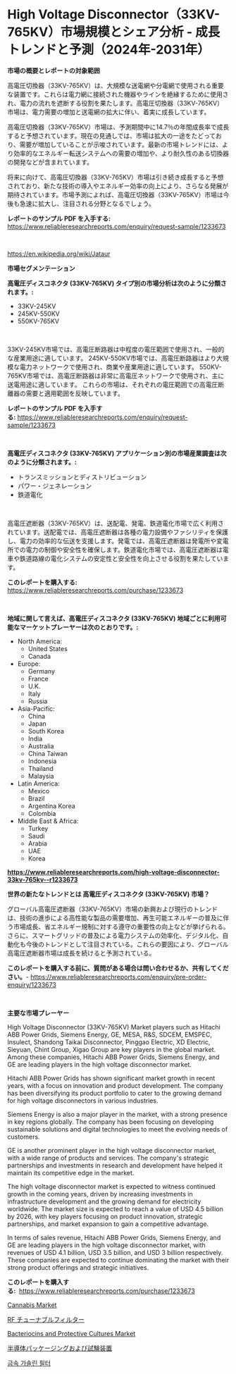 <p><h1>High Voltage Disconnector（33KV-765KV）市場規模とシェア分析 - 成長トレンドと予測（2024年-2031年）</h1></p><p><strong>市場の概要とレポートの対象範囲</strong></p>
<p><p>高電圧切換器（33KV-765KV）は、大規模な送電網や分電網で使用される重要な装置です。これらは電力網に接続された機器やラインを絶縁するために使用され、電力の流れを遮断する役割を果たします。高電圧切換器（33KV-765KV）市場は、電力需要の増加と送電網の拡大に伴い、着実に成長しています。</p><p>高電圧切換器（33KV-765KV）市場は、予測期間中に14.7％の年間成長率で成長すると予想されています。現在の見通しでは、市場は拡大の一途をたどっており、需要が増加していることが示唆されています。最新の市場トレンドには、より効率的なエネルギー転送システムへの需要の増加や、より耐久性のある切換器の開発などが含まれています。</p><p>将来に向けて、高電圧切換器（33KV-765KV）市場は引き続き成長すると予想されており、新たな技術の導入やエネルギー効率の向上により、さらなる発展が期待されています。市場予測によれば、高電圧切換器（33KV-765KV）市場は今後も急速に拡大し、注目される分野となるでしょう。</p></p>
<p><strong>レポートのサンプル PDF を入手する:</strong> <a href="https://www.reliableresearchreports.com/enquiry/request-sample/1233673">https://www.reliableresearchreports.com/enquiry/request-sample/1233673</a></p>
<p>&nbsp;</p>
<p><a href="https://en.wikipedia.org/wiki/Jataur">https://en.wikipedia.org/wiki/Jataur</a></p>
<p><strong>市場セグメンテーション</strong></p>
<p><strong>高電圧ディスコネクタ (33KV-765KV) タイプ別の市場分析は次のように分類されます。:</strong></p>
<p><ul><li>33KV-245KV</li><li>245KV-550KV</li><li>550KV-765KV</li></ul></p>
<p>&nbsp;</p>
<p><p>33KV-245KV市場では、高電圧断路器は中程度の電圧範囲で使用され、一般的な産業用途に適しています。 245KV-550KV市場では、高電圧断路器はより大規模な電力ネットワークで使用され、商業や産業用途に適しています。 550KV-765KV市場では、高電圧断路器は非常に高電圧ネットワークで使用され、主に送電用途に適しています。 これらの市場は、それぞれの電圧範囲での高電圧断離器の需要と適用範囲を反映しています。</p></p>
<p><strong>レポートのサンプル PDF を入手する:</strong>&nbsp;<a href="https://www.reliableresearchreports.com/enquiry/request-sample/1233673">https://www.reliableresearchreports.com/enquiry/request-sample/1233673</a></p>
<p>&nbsp;</p>
<p><strong> 高電圧ディスコネクタ (33KV-765KV) アプリケーション別の市場産業調査は次のように分類されます。:</strong></p>
<p><ul><li>トランスミッションとディストリビューション</li><li>パワー・ジェネレーション</li><li>鉄道電化</li></ul></p>
<p>&nbsp;</p>
<p><p>高電圧遮断器（33KV-765KV）は、送配電、発電、鉄道電化市場で広く利用されています。送配電では、高電圧遮断器は各種の電力設備やファシリティを保護し、電力の効率的な伝送を支援します。発電では、高電圧遮断器は発電所や変電所での電力の制御や安全性を確保します。鉄道電化市場では、高電圧遮断器は電車や鉄道路線の電化システムの安定性と安全性を向上させる役割を果たしています。</p></p>
<p><strong>このレポートを購入する:</strong>&nbsp; <a href="https://www.reliableresearchreports.com/purchase/1233673">https://www.reliableresearchreports.com/purchase/1233673</a></p>
<p>&nbsp;</p>
<p><strong>地域に関して言えば、高電圧ディスコネクタ (33KV-765KV) 地域ごとに利用可能なマーケットプレーヤーは次のとおりです。:</strong></p>
<p><ul>
    <li>
        North America:
        <ul>
            <li>United States</li>
            <li>Canada</li>
        </ul>
    </li>
    <li>
        Europe:
        <ul>
            <li>Germany</li>
            <li>France</li>
            <li>U.K.</li>
            <li>Italy</li>
            <li>Russia</li>
        </ul>
    </li>
    <li>
        Asia-Pacific:
        <ul>
            <li>China</li>
            <li>Japan</li>
            <li>South Korea</li>
            <li>India</li>
            <li>Australia</li>
            <li>China Taiwan</li>
            <li>Indonesia</li>
            <li>Thailand</li>
            <li>Malaysia</li>
        </ul>
    </li>
    <li>
        Latin America:
        <ul>
            <li>Mexico</li>
            <li>Brazil</li>
            <li>Argentina Korea</li>
            <li>Colombia</li>
        </ul>
    </li>
    <li>
        Middle East & Africa:
        <ul>
            <li>Turkey</li>
            <li>Saudi</li>
            <li>Arabia</li>
            <li>UAE</li>
            <li>Korea</li>
        </ul>
    </li>
    </ul></p>
<p><strong><a href="https://www.reliableresearchreports.com/high-voltage-disconnector-33kv-765kv--r1233673">https://www.reliableresearchreports.com/high-voltage-disconnector-33kv-765kv--r1233673</a></strong>&nbsp;</p>
<p><strong>世界の新たなトレンドとは 高電圧ディスコネクタ (33KV-765KV) 市場？</strong></p>
<p><p>グローバル高電圧遮断器（33KV-765KV）市場の新興および現行のトレンドは、技術の進歩による高性能な製品の需要増加、再生可能エネルギーの普及に伴う市場成長、省エネルギー規制に対する遵守の重要性の向上などが挙げられる。さらに、スマートグリッドの普及による電力システムの効率化、デジタル化、自動化も今後のトレンドとして注目されている。これらの要因により、グローバル高電圧遮断器市場は成長を続けると予測されている。</p></p>
<p><strong>このレポートを購入する前に、質問がある場合は問い合わせるか、共有してください。</strong>- <a href="https://www.reliableresearchreports.com/enquiry/pre-order-enquiry/1233673">https://www.reliableresearchreports.com/enquiry/pre-order-enquiry/1233673</a></p>
<p>&nbsp;</p>
<p><strong>主要な市場プレーヤー</strong></p>
<p><p>High Voltage Disconnector (33KV-765KV) Market players such as Hitachi ABB Power Grids, Siemens Energy, GE, MESA, R&S, SDCEM, EMSPEC, Insulect, Shandong Taikai Disconnector, Pinggao Electric, XD Electric, Sieyuan, Chint Group, Xigao Group are key players in the global market. Among these companies, Hitachi ABB Power Grids, Siemens Energy, and GE are leading players in the high voltage disconnector market.</p><p>Hitachi ABB Power Grids has shown significant market growth in recent years, with a focus on innovation and product development. The company has been diversifying its product portfolio to cater to the growing demand for high voltage disconnectors in various industries.</p><p>Siemens Energy is also a major player in the market, with a strong presence in key regions globally. The company has been focusing on developing sustainable solutions and digital technologies to meet the evolving needs of customers.</p><p>GE is another prominent player in the high voltage disconnector market, with a wide range of products and services. The company's strategic partnerships and investments in research and development have helped it maintain its competitive edge in the market.</p><p>The high voltage disconnector market is expected to witness continued growth in the coming years, driven by increasing investments in infrastructure development and the growing demand for electricity worldwide. The market size is expected to reach a value of USD 4.5 billion by 2026, with key players focusing on product innovation, strategic partnerships, and market expansion to gain a competitive advantage.</p><p>In terms of sales revenue, Hitachi ABB Power Grids, Siemens Energy, and GE are leading players in the high voltage disconnector market, with revenues of USD 4.1 billion, USD 3.5 billion, and USD 3 billion respectively. These companies are expected to continue dominating the market with their strong product offerings and strategic initiatives.</p></p>
<p><strong>このレポートを購入する:</strong>&nbsp;&nbsp;<a href="https://www.reliableresearchreports.com/purchase/1233673">https://www.reliableresearchreports.com/purchase/1233673</a></p>
<p><p><a href="https://github.com/irjbaube82/Market-Research-Report-List-1/blob/main/cannabis-market.md">Cannabis Market</a></p><p><a href="https://medium.com/@arimuller2009/rf-%E3%83%81%E3%83%A5%E3%83%BC%E3%83%8A%E3%83%96%E3%83%AB%E3%83%95%E3%82%A3%E3%83%AB%E3%82%BF%E5%B8%82%E5%A0%B4-%E5%B8%82%E5%A0%B4%E3%82%B7%E3%82%A7%E3%82%A2-%E5%B8%82%E5%A0%B4%E3%83%88%E3%83%AC%E3%83%B3%E3%83%89-%E3%81%8A%E3%82%88%E3%81%B3%E5%B0%86%E6%9D%A5%E3%81%AE%E6%88%90%E9%95%B7%E3%81%AE%E6%8E%A2%E7%A9%B6-27dc9548e6b6">RF チューナブルフィルター</a></p><p><a href="https://github.com/wybrqqeb6/Market-Research-Report-List-1/blob/main/bacteriocins-and-protective-cultures-market.md">Bacteriocins and Protective Cultures Market</a></p><p><a href="https://github.com/zjkmgcs938405/Market-Research-Report-List-3/blob/main/462929497351.md">半導体パッケージングおよび試験装置</a></p><p><a href="https://github.com/Nicolasrown5/Market-Research-Report-List-1/blob/main/907837885681.md">금속 가솔린 필터</a></p></p>